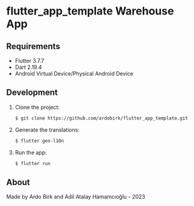 # flutter_app_template Warehouse App

## Requirements

- Flutter 3.7.7
- Dart 2.19.4
- Android Virtual Device/Physical Android Device

## Development

1. Clone the project:

    ```bash
    $ git clone https://github.com/ardobirk/flutter_app_template.git
    ```

2. Generate the translations:

    ```bash
    $ flutter gen-l10n
    ```

3. Run the app:

    ```bash
    $ flutter run
    ```

## About

Made by Ardo Birk and Adil Atalay Hamamcıoğlu - 2023
